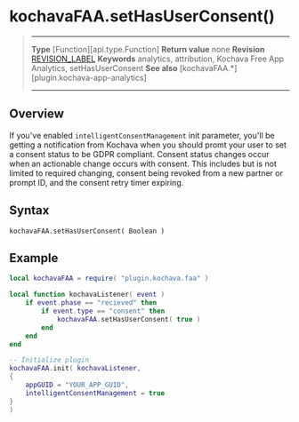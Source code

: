 # kochavaFAA.setHasUserConsent()

> --------------------- ------------------------------------------------------------------------------------------
> __Type__              [Function][api.type.Function]
> __Return value__		none
> __Revision__          [REVISION_LABEL](REVISION_URL)
> __Keywords__          analytics, attribution, Kochava Free App Analytics, setHasUserConsent
> __See also__			[kochavaFAA.*][plugin.kochava-app-analytics]
> --------------------- ------------------------------------------------------------------------------------------


## Overview

If you've enabled `intelligentConsentManagement` init parameter, you'll be getting a notification from Kochava when you should promt your user to set a consent status to be GDPR compliant. Consent status changes occur when an actionable change occurs with consent. This includes but is not limited to required changing, consent being revoked from a new partner or prompt ID, and the consent retry timer expiring.


## Syntax

	kochavaFAA.setHasUserConsent( Boolean )


## Example

``````lua
local kochavaFAA = require( "plugin.kochava.faa" )

local function kochavaListener( event )
    if event.phase == "recieved" then
        if event.type == "consent" then
            kochavaFAA.setHasUserConsent( true )
        end
    end
end

-- Initialize plugin
kochavaFAA.init( kochavaListener,
{
    appGUID = "YOUR_APP_GUID",
    intelligentConsentManagement = true
}
)
``````


